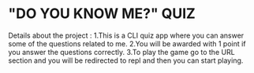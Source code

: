 # "DO YOU KNOW ME?" QUIZ
Details about the project : 
1.This is a CLI quiz app where you can answer some of the questions related to me. 
2.You will be awarded with 1 point if you answer the questions correctly.
3.To play the game go to the URL section and you will be redirected to repl and then you can start playing.

